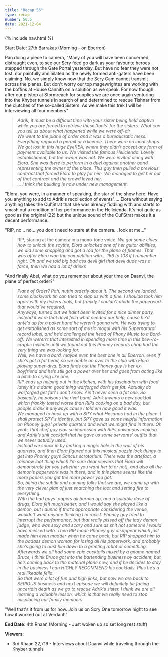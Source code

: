 ```yaml
---
title: "Recap 56"
type: recap
number: 56.5
date: 2021-12-04
---
```


{% include nav.html %}

Start Date: 27th Barrakas (Morning - on Eberron)

Pan doing a piece to camera, "Many of you will have been concerned, distraught even, to see our Scry feed go dark as your favourite heroes stepped through the Gate Portal yesterday. But have no fear they were not lost, nor painfully annihilated as the newly formed anti-gaters have been claiming. No, we simply know now that the Scry Cam cannot transmit across the planes. But don't worry our top magewrightes are working with the boffins at House Cannith on a solution as we speak. For now though after our pitstop at Stormreach for supplies we are once again venturing into the Khyber tunnels in search of and determined to rescue Tishnar from the clutches of the so-called Sisters. As we make this trek I will be interviewing all four members"

> *Adrik, it must be a difficult time with your sister being held captive while you are forced to retrieve these 'tools' for the sisters. What can you tell us about what happened while we were off-air*\
> *We went to the plane of order and it was a bureaucratic mess. Everything required a permit or a licence. There were no local shops. We got lost in this huge EyeKEA, where they didn't accept any form of payment available to us. We visited the famous Hellcienda. Lovely establishment, but the owner was not. We were invited along with Elora. She was there to perform in a duel against another band representing the owner of the place. This guy then pulled a previous contract that forced Elora to play for him. We managed to get her out of that contract and the crowd loved her.*\
> *... I think the building is now under new management.*

"Elora, you were, in a manner of speaking, the star of the show here. Have you anything to add to Adrik's recollection of events"…. Elora without saying anything takes the Cul'Strat that she was already fiddling with and starts to smash out a rendition of her performance in the Hellcienda. It's not quite as good as the original (22) but the unique sound of the Cul'Strat makes it a decent performance.

"RIP, no… no… you don't need to stare at the camera… look at me…"

> RIP, staring at the camera in a mono-tone voice, *We got some clues how to unlock the scythe, Elora unlocked one of her guitar abilities, we did some shopping and got a rod for the plane of flames. That was after Elora won the competition with… 166 to 103 if I remember right. Oh and we told big bad ass devil girl that devil dude was a farce, then we had a lot of drinks*

"And finally Abel, what do you remember about your time on Daanvi, the plane of perfect order?"

> *Plane of Order? Pah, nuttin orderly about it. The second we landed, some clockwork tin can tried to slap us with a fine. I shoulda took him apart with my tinkers tools, but frankly I couldn’t abide the paperwork that would’ve required.*\
> *Anyways, turned out we haint been invited for a nice dinner party, instead it were that devil fella what needed our help, cause he’d ante’d up for a poker hand he weren’t gonna win. He was trying to get established as some sort of music mogul with his Supernatural record label, and he’d challenged the head of Phony Music to a Bard-off. We weren’t that interested in spending more time in this bew-ro-craptic hellhole until we found out this Phoney records chap had the very thing we was looking for.*\
> *Well, we have a bard, maybe even the best one in all Eberron, even if she’s got a fat head, so we amble on over to the club with Elora playing super-diva. Elora finds out the Phoney guy is her ex-boyfriend and he’s still got a power over her and goes from acting like a bitch to crying like one.*\
> *RIP ends up helping out in the kitchen, with his fascination with food lately it’s a damn good thing warforged don’t get fat. Actually do warforged get fat? I don’t know. Ain't never seen a fat one. So basically, he poisons the rival band, Adrik invents a new cocktail which frankly tasted worse than RIPs cooking on a bad day, but people drank it anyways cause I told em how good it was.*\
> *We managed to hook up with a SPY what Hesanas had in the place. I shall protect SPY's identity, but SPY gave us some helpful information on Phoney guys’ private quarters and what we might find in there. Oh yeah, that chef guy was so impressed with RIPs poisonous cooking and Adrik’s shit cocktail that he gave us some servants' outfits that we never actually used.*\
> *Instead we snuck in by making a magic hole in the wall of his quarters, and then Elora figured out this musical puzzle lock thingy to get into Phoney guys Sancus scrotorium. There was the artefact, a rainbow loot thing which I’m sure dear viewers that Elora will demonstrate for you (whether you want her to or not), and also all the demon’s paperwork was in there, and in this plane seems like the more papers you got the more power you got.*\
> *So, being the subtle and cunning folks that we are, we came up with the very clever plan of just snatching the loot and setting fire to everything.*\
> *With the bad guys' papers all burned up, and a suitable dose of drugs, Elora felt much better, and I would say she played like a demon, but I dunno if that’s appropriate considering the venue, wouldn’t want anyone thinking I’m racist. Phoney guy tried to interrupt the performance, but that really pissed off the lady demon judge, who was sexy and scary and sure as shit not someone I would have messed with. Then RIP made Phoney guy disappear which just made him even madder when he came back, but RIP shopped him to the badass demon woman for losing all his paperwork, and probably she’s going to bust him down to a greeting robot or something.*\
> *Afterwards we all had some epic cocktails mixed by a gnome named Bruce, I think Bruce got into the bartending business by accident, but he’s coming back to the material plane now, and if he decides to stay in the business I can HIGHLY RECOMMEND his cocktails. Plus he’s a real likeable fella.*\
> *So that were a lot of fun and high jinks, but now we are back to SERIOUS business and next episode we will definitely be facing uncertain death as we go to rescue Adrik’s sister. I think we are all learning a valuable lesson, which is that we really need to stop misplacing our family members.*

"Well that's it from us for now. Join us on Scry One tomorrow night to see how it worked out at Verdant!"

**End Date**: 4th Rhaan (Morning - Just woken up so set long rest stuff)

**Viewers**: 
- 3rd Rhaan 22,719 - Interviews about Daanvi while traveling through the Khyber tunnels 
